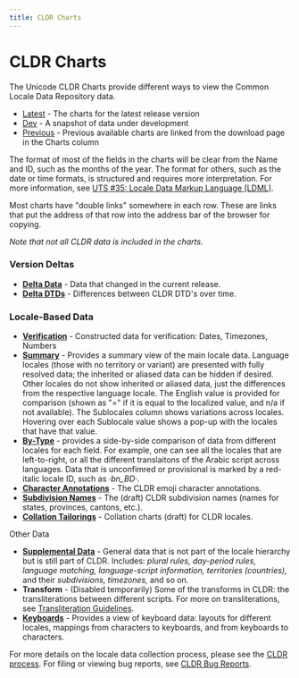 ```yaml
---
title: CLDR Charts
---
```


# CLDR Charts

The Unicode CLDR Charts provide different ways to view the Common Locale Data Repository data.

-   [Latest](https://www.unicode.org/cldr/charts/latest) - The charts for the latest release version
-   [Dev](https://www.unicode.org/cldr/charts/dev) - A snapshot of data under development
-   [Previous](https://cldr.unicode.org/index/downloads) - Previous available charts are linked from the download page in the Charts column

The format of most of the fields in the charts will be clear from the Name and ID, such as the months of the year. The format for others, such as the date or time formats, is structured and requires more interpretation. For more information, see [UTS #35: Locale Data Markup Language (LDML)](http://www.unicode.org/reports/tr35/).

Most charts have "double links" somewhere in each row. These are links that put the address of that row into the address bar of the browser for copying.

*Note that not all CLDR data is included in the charts.*

### Version Deltas

-   [**Delta Data**](https://www.unicode.org/cldr/charts/latest/delta/index.html) - Data that changed in the current release.
-   [**Delta DTDs**](https://www.unicode.org/cldr/charts/latest/supplemental/dtd_deltas.html) - Differences between CLDR DTD's over time.


### Locale-Based Data

-   [**Verification**](https://www.unicode.org/cldr/charts/latest/verify/index.html) - Constructed data for verification: Dates, Timezones, Numbers
-   [**Summary**](https://www.unicode.org/cldr/charts/latest/summary/root.html) - Provides a summary view of the main locale data. Language locales (those with no territory or variant) are presented with fully resolved data; the inherited or aliased data can be hidden if desired. Other locales do not show inherited or aliased data, just the differences from the respective language locale. The English value is provided for comparison (shown as "=" if it is equal to the localized value, and n/a if not available). The Sublocales column shows variations across locales. Hovering over each Sublocale value shows a pop-up with the locales that have that value.
-   [**By-Type**](https://www.unicode.org/cldr/charts/latest/by_type/index.html) - provides a side-by-side comparison of data from different locales for each field. For example, one can see all the locales that are left-to-right, or all the different translaitons of the Arabic script across languages. Data that is unconfimred or provisional is marked by a red-italic locale ID, such as *·bn\_BD·*.
-   [**Character Annotations**](https://www.unicode.org/cldr/charts/latest/annotations/index.html) - The CLDR emoji character annotations.
-   [**Subdivision Names**](https://www.unicode.org/cldr/charts/latest/subdivisionNames/index.html) - The (draft) CLDR subdivision names (names for states, provinces, cantons, etc.).
-   [**Collation Tailorings**](https://www.unicode.org/cldr/charts/latest/collation/index.html) - Collation charts (draft) for CLDR locales.


Other Data

-   [**Supplemental Data**](https://www.unicode.org/cldr/charts/latest/supplemental/index.html) - General data that is not part of the locale hierarchy but is still part of CLDR. Includes: *plural rules, day-period rules, language matching, language-script information, territories (countries),* and their *subdivisions, timezones,* and so on.
-   **Transform** - (Disabled temporarily) Some of the transforms in CLDR: the transliterations between different scripts. For more on transliterations, see [Transliteration Guidelines](https://cldr.unicode.org/index/cldr-spec/transliteration-guidelines).
-   [**Keyboards**](https://www.unicode.org/cldr/charts/latest/keyboards/index.html) - Provides a view of keyboard data: layouts for different locales, mappings from characters to keyboards, and from keyboards to characters.

For more details on the locale data collection process, please see the [CLDR process](https://cldr.unicode.org/index/process). For filing or viewing bug reports, see [CLDR Bug Reports](https://github.com/unicode-org/cldr/blob/main/docs/requesting_changes.md).

